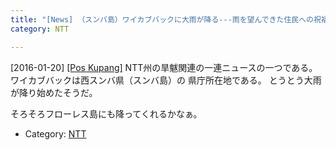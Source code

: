 ```yaml
---
title: "[News] （スンバ島）ワイカブバックに大雨が降る---雨を望んできた住民への祝福だ "
category: NTT

---
```


[2016-01-20] [[Pos Kupang]](http://bit.ly/1PgnCNb)  NTT州の旱魃関連の一連ニュースの一つである。
ワイカブバックは西スンバ県（スンバ島）の
県庁所在地である。
とうとう大雨が降り始めたそうだ。

 そろそろフローレス島にも降ってくれるかなぁ。

- Category: [NTT](categories.html#NTT)

